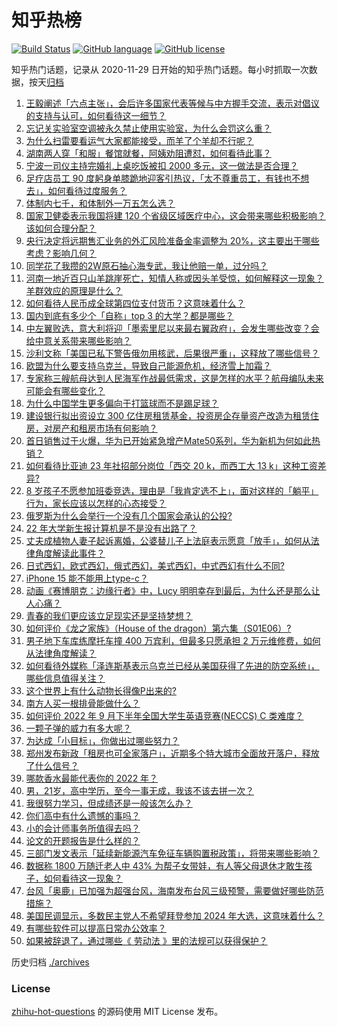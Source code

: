 # 知乎热榜
[![Build Status](https://github.com/ToWeLong/zhihu-hot-questions/workflows/CI/badge.svg)](https://github.com/ToWeLong/zhihu-hot-questions/actions)
[![GitHub language](https://img.shields.io/badge/language-golang-orange.svg)](https://golang.org/)
[![GitHub license](https://img.shields.io/github/license/ToWeLong/zhihu-hot-questions)](https://github.com/ToWeLong/zhihu-hot-questions/blob/main/LICENSE)

知乎热门话题，记录从 2020-11-29 日开始的知乎热门话题。每小时抓取一次数据，按天[归档](./archives)

<!-- BEGIN -->

1. [王毅阐述「六点主张」，会后许多国家代表等候与中方握手交流，表示对倡议的支持与认可，如何看待这一细节？](https://www.zhihu.com/question/555603004)
1. [忘记关实验室空调被永久禁止使用实验室，为什么会罚这么重？](https://www.zhihu.com/question/555440767)
1. [为什么扫雷要看运气大家都能接受，而羊了个羊却不行呢？](https://www.zhihu.com/question/554204174)
1. [湖南两人穿「和服」餐馆就餐，阿姨劝阻遭怼，如何看待此事？](https://www.zhihu.com/question/555642777)
1. [宁波一司仪主持完婚礼上桌吃饭被扣 2000 多元，这一做法是否合理？](https://www.zhihu.com/question/555181367)
1. [足疗店员工 90 度躬身单膝跪地迎客引热议，「太不尊重员工，有钱也不想去」，如何看待过度服务？](https://www.zhihu.com/question/555514243)
1. [体制内七千，和体制外一万五怎么选？](https://www.zhihu.com/question/547693233)
1. [国家卫健委表示我国将建 120 个省级区域医疗中心，这会带来哪些积极影响？该如何合理分配？](https://www.zhihu.com/question/555566595)
1. [央行决定将远期售汇业务的外汇风险准备金率调整为 20%，这主要出于哪些考虑？影响几何？](https://www.zhihu.com/question/555582205)
1. [同学花了我攒的2W原石抽心海专武，我让他赔一单，过分吗？](https://www.zhihu.com/question/555503960)
1. [河南一地近百只山羊跳崖死亡，知情人称或因头羊受惊，如何解释这一现象？羊群效应的原理是什么？](https://www.zhihu.com/question/555561371)
1. [如何看待人民币成全球第四位支付货币？这意味着什么？](https://www.zhihu.com/question/555587923)
1. [国内到底有多少个「自称」top 3 的大学？都是哪些？](https://www.zhihu.com/question/384452548)
1. [中左翼败选，意大利将迎「墨索里尼以来最右翼政府」，会发生哪些改变？会给中意关系带来哪些影响？](https://www.zhihu.com/question/555591871)
1. [沙利文称「美国已私下警告俄勿用核武，后果很严重」，这释放了哪些信号？](https://www.zhihu.com/question/555568936)
1. [欧盟为什么要支持乌克兰，导致自己能源危机，经济雪上加霜？](https://www.zhihu.com/question/555319006)
1. [专家称三艘航母达到人民海军作战最低需求，这是怎样的水平？航母编队未来可能会有哪些变化？](https://www.zhihu.com/question/555572068)
1. [为什么中国学生更多偏向于打篮球而不是踢足球？](https://www.zhihu.com/question/548384628)
1. [建设银行拟出资设立 300 亿住房租赁基金，投资房企存量资产改造为租赁住房，对房产和租房市场有何影响？](https://www.zhihu.com/question/555260023)
1. [首日销售过于火爆，华为已开始紧急增产Mate50系列，华为新机为何如此热销？](https://www.zhihu.com/question/554891602)
1. [如何看待比亚迪 23 年社招部分岗位「西交 20 k，而西工大 13 k」这种工资差异?](https://www.zhihu.com/question/555326356)
1. [8 岁孩子不愿参加班委竞选，理由是「我肯定选不上」，面对这样的「躺平」行为，家长应该以怎样的心态接受？](https://www.zhihu.com/question/554677253)
1. [俄罗斯为什么会举行一个没有几个国家会承认的公投?](https://www.zhihu.com/question/554768723)
1. [22 年大学新生报计算机是不是没有出路了？](https://www.zhihu.com/question/554969793)
1. [丈夫成植物人妻子起诉离婚，公婆替儿子上法庭表示愿意「放手」，如何从法律角度解读此事件？](https://www.zhihu.com/question/554858979)
1. [日式西幻，欧式西幻，俄式西幻，美式西幻，中式西幻有什么不同?](https://www.zhihu.com/question/553760574)
1. [iPhone 15 能不能用上type-c？](https://www.zhihu.com/question/552467674)
1. [动画《赛博朋克：边缘行者》中，Lucy 明明幸存到最后，为什么还是那么让人心痛？](https://www.zhihu.com/question/555193942)
1. [青春的我们更应该立足现实还是坚持梦想？](https://www.zhihu.com/question/21924630)
1. [如何评价《龙之家族》（House of the dragon）第六集（S01E06）?](https://www.zhihu.com/question/555447008)
1. [男子地下车库练摩托车撞 400 万宾利，但最多只愿承担 2 万元维修费，如何从法律角度解读？](https://www.zhihu.com/question/555595026)
1. [如何看待外媒称「泽连斯基表示乌克兰已经从美国获得了先进的防空系统」，哪些信息值得关注？](https://www.zhihu.com/question/555604720)
1. [这个世界上有什么动物长得像P出来的?](https://www.zhihu.com/question/542741435)
1. [南方人买一根排骨能做什么？](https://www.zhihu.com/question/386507563)
1. [如何评价 2022 年 9 月下半年全国大学生英语竞赛(NECCS) C 类难度？](https://www.zhihu.com/question/555467206)
1. [一颗子弹的威力有多大呢？](https://www.zhihu.com/question/265959275)
1. [为达成「小目标」，你做出过哪些努力？](https://www.zhihu.com/question/555582048)
1. [郑州发布新政「租房也可全家落户」，近期多个特大城市全面放开落户，释放了什么信号？](https://www.zhihu.com/question/555478915)
1. [哪款香水最能代表你的 2022 年？](https://www.zhihu.com/question/554736663)
1. [男，21岁，高中学历，至今一事无成，我该不该去拼一次？](https://www.zhihu.com/question/555542301)
1. [我很努力学习，但成绩还是一般该怎么办？](https://www.zhihu.com/question/555490564)
1. [你们高中有什么遗憾的事吗？](https://www.zhihu.com/question/555643598)
1. [小的会计师事务所值得去吗？](https://www.zhihu.com/question/453866487)
1. [论文的开题报告是什么样的？](https://www.zhihu.com/question/345217290)
1. [三部门发文表示「延续新能源汽车免征车辆购置税政策」，将带来哪些影响？](https://www.zhihu.com/question/555653924)
1. [数据称 1800 万随迁老人中 43% 为帮子女带娃，有人等父母退休才敢生孩子，如何看待这一现象？](https://www.zhihu.com/question/555694713)
1. [台风「奥鹿」已加强为超强台风，海南发布台风三级预警，需要做好哪些防范措施？](https://www.zhihu.com/question/555475125)
1. [美国民调显示，多数民主党人不希望拜登参加 2024 年大选，这意味着什么？](https://www.zhihu.com/question/555561429)
1. [有哪些软件可以提高日常办公效率？](https://www.zhihu.com/question/20292701)
1. [如果被辞退了，通过哪些《 劳动法 》里的法规可以获得保护？](https://www.zhihu.com/question/551172772)

<!-- END -->

历史归档 [./archives](./archives)


### License
[zhihu-hot-questions](https://github.com/towelong/zhihu-hot-questions) 的源码使用 MIT License 发布。